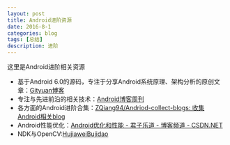 ```yaml
---
layout: post
title: Android进阶资源
date: 2016-8-1
categories: blog
tags: [总结]
description: 进阶
---
```


这里是Android进阶相关资源        

- 基于Android 6.0的源码，专注于分享Android系统原理、架构分析的原创文章：[Gityuan博客](http://gityuan.com/)      
- 专注与先进前沿的相关技术：[Android博客周刊](http://www.androidblog.cn/)     
- 各方面的Android进阶合集：[ZQiang94/Andriod-collect-blogs: 收集Android相关blog](https://github.com/ZQiang94/Andriod-collect-blogs)         
- Android性能优化：[Android优化和性能 - 君子乐道 - 博客频道 - CSDN.NET](http://blog.csdn.net/zjqblog/article/details/48417411)           
- NDK与OpenCV:[HujiaweiBujidao](http://hujiaweibujidao.github.io/mobile/)